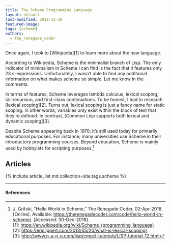 ```yaml
---
title: The Scheme Programming Language
layout: default
last-modified: 2018-12-30
featured-image:
tags: [scheme]
authors:
  - the_renegade_coder
---
```


Once again, I took to [Wikipedia][1] to learn more about the new language.

According to Wikipedia, Scheme is the minimalist branch of Lisp. The only indicator of minimalism in Scheme I can find is the fact that it features only 23 s-expressions. Unfortunately, I wasn’t able to find any additional information on what makes scheme so simple. Let me know in the comments.

In terms of features, Scheme leverages lambda calculus, lexical scoping, tail recursion, and first-class continuations. To be honest, I had to research [lexical scoping][2]. Turns out, lexical scoping is just a fancy name for static scoping. In other words, variables only exist within the block of text that they’re defined. In contrast, [Common Lisp supports both lexical and dynamic scoping][3].

Despite Scheme appearing back in 1970, it’s still used today for primarily educational purposes. For instance, many universities use Scheme in their introductory programming courses. Beyond education, Scheme is mainly used by hobbyists for scripting purposes.[^1]

## Articles

{% include article_list.md collection=site.tags.scheme %}

---

#### References

[^1]: J. Grifski, “Hello World in Scheme,” The Renegade Coder, 02-Apr-2018. [Online]. Available: <https://therenegadecoder.com/code/hello-world-in-scheme/>. [Accessed: 30-Dec-2018].  
[1]: https://en.wikipedia.org/wiki/Scheme_(programming_language)  
[2]: https://ericlippert.com/2013/05/20/what-is-lexical-scoping/  
[3]: http://www.n-a-n-o.com/lisp/cmucl-tutorials/LISP-tutorial-12.html  
